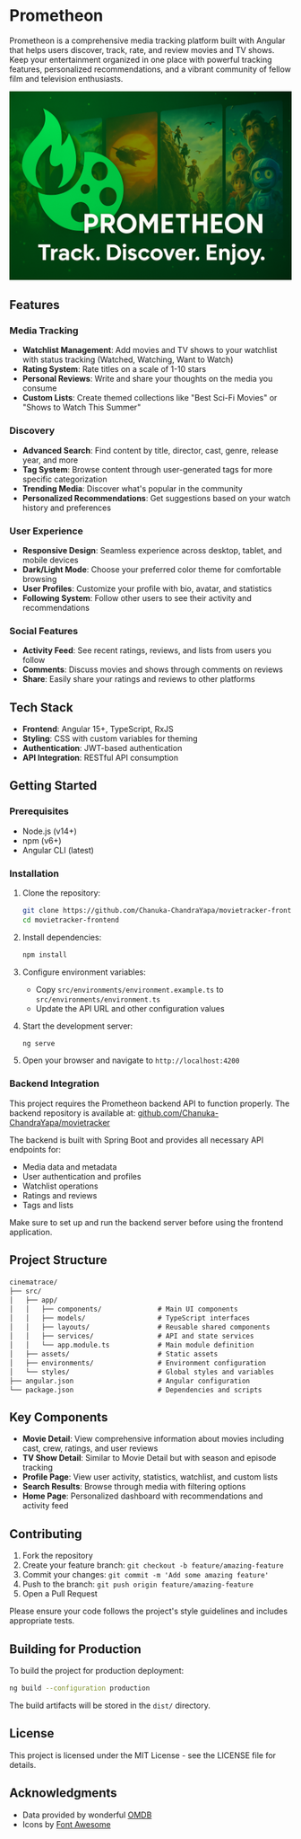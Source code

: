 # Prometheon

Prometheon is a comprehensive media tracking platform built with Angular that helps users discover, track, rate, and review movies and TV shows. Keep your entertainment organized in one place with powerful tracking features, personalized recommendations, and a vibrant community of fellow film and television enthusiasts.

![CinemaTrace Screenshot](src/app/assets/images/explain.png)

## Features

### Media Tracking

- **Watchlist Management**: Add movies and TV shows to your watchlist with status tracking (Watched, Watching, Want to Watch)
- **Rating System**: Rate titles on a scale of 1-10 stars
- **Personal Reviews**: Write and share your thoughts on the media you consume
- **Custom Lists**: Create themed collections like "Best Sci-Fi Movies" or "Shows to Watch This Summer"

### Discovery

- **Advanced Search**: Find content by title, director, cast, genre, release year, and more
- **Tag System**: Browse content through user-generated tags for more specific categorization
- **Trending Media**: Discover what's popular in the community
- **Personalized Recommendations**: Get suggestions based on your watch history and preferences

### User Experience

- **Responsive Design**: Seamless experience across desktop, tablet, and mobile devices
- **Dark/Light Mode**: Choose your preferred color theme for comfortable browsing
- **User Profiles**: Customize your profile with bio, avatar, and statistics
- **Following System**: Follow other users to see their activity and recommendations

### Social Features

- **Activity Feed**: See recent ratings, reviews, and lists from users you follow
- **Comments**: Discuss movies and shows through comments on reviews
- **Share**: Easily share your ratings and reviews to other platforms

## Tech Stack

- **Frontend**: Angular 15+, TypeScript, RxJS
- **Styling**: CSS with custom variables for theming
- **Authentication**: JWT-based authentication
- **API Integration**: RESTful API consumption

## Getting Started

### Prerequisites

- Node.js (v14+)
- npm (v6+)
- Angular CLI (latest)

### Installation

1. Clone the repository:

   ```bash
   git clone https://github.com/Chanuka-ChandraYapa/movietracker-frontend.git
   cd movietracker-frontend
   ```

2. Install dependencies:

   ```bash
   npm install
   ```

3. Configure environment variables:

   - Copy `src/environments/environment.example.ts` to `src/environments/environment.ts`
   - Update the API URL and other configuration values

4. Start the development server:

   ```bash
   ng serve
   ```

5. Open your browser and navigate to `http://localhost:4200`

### Backend Integration

This project requires the Prometheon backend API to function properly. The backend repository is available at:
[github.com/Chanuka-ChandraYapa/movietracker](https://github.com/Chanuka-ChandraYapa/movietracker.git)

The backend is built with Spring Boot and provides all necessary API endpoints for:

- Media data and metadata
- User authentication and profiles
- Watchlist operations
- Ratings and reviews
- Tags and lists

Make sure to set up and run the backend server before using the frontend application.

## Project Structure

```
cinematrace/
├── src/
│   ├── app/
│   │   ├── components/              # Main UI components
│   │   ├── models/                  # TypeScript interfaces
│   │   ├── layouts/                 # Reusable shared components
│   │   ├── services/                # API and state services
│   │   └── app.module.ts            # Main module definition
│   ├── assets/                      # Static assets
│   ├── environments/                # Environment configuration
│   └── styles/                      # Global styles and variables
├── angular.json                     # Angular configuration
└── package.json                     # Dependencies and scripts
```

## Key Components

- **Movie Detail**: View comprehensive information about movies including cast, crew, ratings, and user reviews
- **TV Show Detail**: Similar to Movie Detail but with season and episode tracking
- **Profile Page**: View user activity, statistics, watchlist, and custom lists
- **Search Results**: Browse through media with filtering options
- **Home Page**: Personalized dashboard with recommendations and activity feed

## Contributing

1. Fork the repository
2. Create your feature branch: `git checkout -b feature/amazing-feature`
3. Commit your changes: `git commit -m 'Add some amazing feature'`
4. Push to the branch: `git push origin feature/amazing-feature`
5. Open a Pull Request

Please ensure your code follows the project's style guidelines and includes appropriate tests.

## Building for Production

To build the project for production deployment:

```bash
ng build --configuration production
```

The build artifacts will be stored in the `dist/` directory.

## License

This project is licensed under the MIT License - see the LICENSE file for details.

## Acknowledgments

- Data provided by wonderful [OMDB](https://omdbapi.com)
- Icons by [Font Awesome](https://fontawesome.com)
